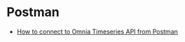 # Postman

- [How to connect to Omnia Timeseries API from Postman](https://github.com/equinor/OmniaPlant/wiki/How-to-connect-to-the-Omnia-Timeseries-API-using-Postman)
